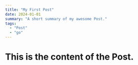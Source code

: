 ```yaml
---
title: "My First Post"
date: 2024-01-01
summary: "A short summary of my awesome Post."
tags:
  - "Post"
  - "go"
---
```

# This is the content of the Post.


